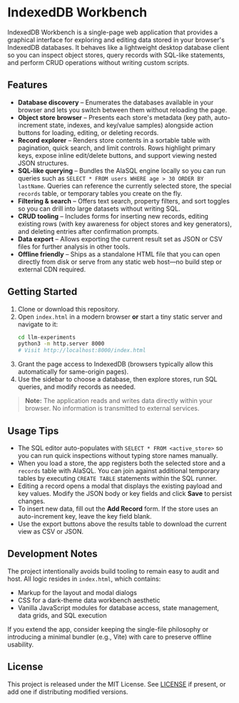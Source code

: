 # IndexedDB Workbench

IndexedDB Workbench is a single-page web application that provides a graphical interface for exploring and editing data stored in your browser's IndexedDB databases. It behaves like a lightweight desktop database client so you can inspect object stores, query records with SQL-like statements, and perform CRUD operations without writing custom scripts.

## Features

- **Database discovery** – Enumerates the databases available in your browser and lets you switch between them without reloading the page.
- **Object store browser** – Presents each store's metadata (key path, auto-increment state, indexes, and key/value samples) alongside action buttons for loading, editing, or deleting records.
- **Record explorer** – Renders store contents in a sortable table with pagination, quick search, and limit controls. Rows highlight primary keys, expose inline edit/delete buttons, and support viewing nested JSON structures.
- **SQL-like querying** – Bundles the AlaSQL engine locally so you can run queries such as `SELECT * FROM users WHERE age > 30 ORDER BY lastName`. Queries can reference the currently selected store, the special `records` table, or temporary tables you create on the fly.
- **Filtering & search** – Offers text search, property filters, and sort toggles so you can drill into large datasets without writing SQL.
- **CRUD tooling** – Includes forms for inserting new records, editing existing rows (with key awareness for object stores and key generators), and deleting entries after confirmation prompts.
- **Data export** – Allows exporting the current result set as JSON or CSV files for further analysis in other tools.
- **Offline friendly** – Ships as a standalone HTML file that you can open directly from disk or serve from any static web host—no build step or external CDN required.

## Getting Started

1. Clone or download this repository.
2. Open `index.html` in a modern browser **or** start a tiny static server and navigate to it:
   ```bash
   cd llm-experiments
   python3 -m http.server 8000
   # Visit http://localhost:8000/index.html
   ```
3. Grant the page access to IndexedDB (browsers typically allow this automatically for same-origin pages).
4. Use the sidebar to choose a database, then explore stores, run SQL queries, and modify records as needed.

> **Note:** The application reads and writes data directly within your browser. No information is transmitted to external services.

## Usage Tips

- The SQL editor auto-populates with `SELECT * FROM <active_store>` so you can run quick inspections without typing store names manually.
- When you load a store, the app registers both the selected store and a `records` table with AlaSQL. You can join against additional temporary tables by executing `CREATE TABLE` statements within the SQL runner.
- Editing a record opens a modal that displays the existing payload and key values. Modify the JSON body or key fields and click **Save** to persist changes.
- To insert new data, fill out the **Add Record** form. If the store uses an auto-increment key, leave the key field blank.
- Use the export buttons above the results table to download the current view as CSV or JSON.

## Development Notes

The project intentionally avoids build tooling to remain easy to audit and host. All logic resides in `index.html`, which contains:

- Markup for the layout and modal dialogs
- CSS for a dark-theme data workbench aesthetic
- Vanilla JavaScript modules for database access, state management, data grids, and SQL execution

If you extend the app, consider keeping the single-file philosophy or introducing a minimal bundler (e.g., Vite) with care to preserve offline usability.

## License

This project is released under the MIT License. See [LICENSE](LICENSE) if present, or add one if distributing modified versions.
